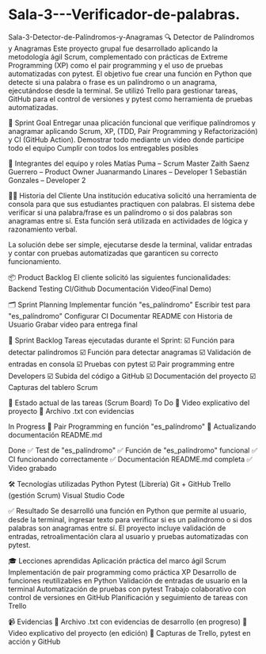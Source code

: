 # Sala-3---Verificador-de-palabras.
Sala-3-Detector-de-Palíndromos-y-Anagramas
🔍 Detector de Palíndromos y Anagramas
Este proyecto grupal fue desarrollado aplicando la metodología ágil Scrum, complementado con prácticas de Extreme Programming (XP) como el pair programming y el uso de pruebas automatizadas con pytest. El objetivo fue crear una función en Python que detecte si una palabra o frase es un palíndromo o un anagrama, ejecutándose desde la terminal.
Se utilizó Trello para gestionar tareas, GitHub para el control de versiones y pytest como herramienta de pruebas automatizadas.

🎯 Sprint Goal
Entregar unaa plicación funcional que verifique palíndromos y anagramar aplicando Scrum, XP, (TDD, Pair Programming y Refactorización) y CI (GitHub Action).
Demostrar todo mediante un video donde participe todo el equipo
Cumplir con todos los entregables posibles

👥 Integrantes del equipo y roles
Matías Puma – Scrum Master
Zaith Saenz Guerrero – Product Owner
Juanarmando Linares – Developer 1
Sebastián Gonzales – Developer 2

🧑‍💼 Historia del Cliente
Una institución educativa solicitó una herramienta de consola para que sus estudiantes practiquen con palabras. El sistema debe verificar si una palabra/frase es un palíndromo o si dos palabras son anagramas entre sí. Esta función será utilizada en actividades de lógica y razonamiento verbal.

La solución debe ser simple, ejecutarse desde la terminal, validar entradas y contar con pruebas automatizadas que garanticen su correcto funcionamiento.

📦 Product Backlog
El cliente solicitó las siguientes funcionalidades:
Backend
Testing
CI/Github
Documentación
Video(Final Demo)

🗂️ Sprint Planning
Implementar función "es_palíndromo"
Escribir test para "es_palíndromo"
Configurar CI 
Documentar README con Historia de Usuario
Grabar video para entrega final

🔧 Sprint Backlog
Tareas ejecutadas durante el Sprint:
☑️ Función para detectar palíndromos
☑️ Función para detectar anagramas
☑️ Validación de entradas en consola
☑️ Pruebas con pytest
☑️ Pair programming entre Developers
☑️ Subida del código a GitHub
☑️ Documentación del proyecto
☑️ Capturas del tablero Scrum

🧩 Estado actual de las tareas (Scrum Board)
To Do
🎥 Video explicativo del proyecto
📁 Archivo .txt con evidencias

In Progress
🔬 Pair Programming en función "es_palíndromo"
📝 Actualizando documentación README.md

Done
✅ Test de "es_palíndromo"
✅ Función de "es_palíndromo" funcional
✅ CI funcionando correctamente
✅ Documentación README.md completa
✅ Video grabado

🛠️ Tecnologías utilizadas
Python 
Pytest (Librería)
Git + GitHub
Trello (gestión Scrum)
Visual Studio Code 

✅ Resultado
Se desarrolló una función en Python que permite al usuario, desde la terminal, ingresar texto para verificar si es un palíndromo o si dos palabras son anagramas entre sí. El proyecto incluye validación de entradas, retroalimentación clara al usuario y pruebas automatizadas con pytest.

🎓 Lecciones aprendidas
Aplicación práctica del marco ágil Scrum
Implementación de pair programming como práctica XP
Desarrollo de funciones reutilizables en Python
Validación de entradas de usuario en la terminal
Automatización de pruebas con pytest
Trabajo colaborativo con control de versiones en GitHub
Planificación y seguimiento de tareas con Trello

📹 Evidencias
📝 Archivo .txt con evidencias de desarrollo (en progreso)
🎥 Video explicativo del proyecto (en edición)
📸 Capturas de Trello, pytest en acción y GitHub
